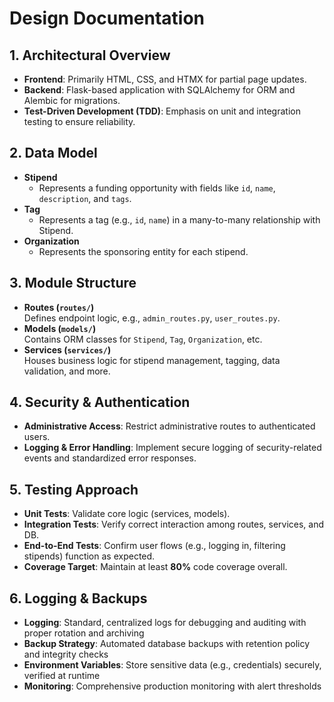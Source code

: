 # Design Documentation

## 1. Architectural Overview
- **Frontend**: Primarily HTML, CSS, and HTMX for partial page updates.
- **Backend**: Flask-based application with SQLAlchemy for ORM and Alembic for migrations.
- **Test-Driven Development (TDD)**: Emphasis on unit and integration testing to ensure reliability.

## 2. Data Model
- **Stipend**  
  - Represents a funding opportunity with fields like `id`, `name`, `description`, and `tags`.
- **Tag**  
  - Represents a tag (e.g., `id`, `name`) in a many-to-many relationship with Stipend.
- **Organization**  
  - Represents the sponsoring entity for each stipend.

## 3. Module Structure
- **Routes (`routes/`)**  
  Defines endpoint logic, e.g., `admin_routes.py`, `user_routes.py`.
- **Models (`models/`)**  
  Contains ORM classes for `Stipend`, `Tag`, `Organization`, etc.
- **Services (`services/`)**  
  Houses business logic for stipend management, tagging, data validation, and more.

## 4. Security & Authentication
- **Administrative Access**: Restrict administrative routes to authenticated users.
- **Logging & Error Handling**: Implement secure logging of security-related events and standardized error responses.

## 5. Testing Approach
- **Unit Tests**: Validate core logic (services, models).
- **Integration Tests**: Verify correct interaction among routes, services, and DB.
- **End-to-End Tests**: Confirm user flows (e.g., logging in, filtering stipends) function as expected.
- **Coverage Target**: Maintain at least **80%** code coverage overall.

## 6. Logging & Backups
- **Logging**: Standard, centralized logs for debugging and auditing with proper rotation and archiving
- **Backup Strategy**: Automated database backups with retention policy and integrity checks
- **Environment Variables**: Store sensitive data (e.g., credentials) securely, verified at runtime
- **Monitoring**: Comprehensive production monitoring with alert thresholds

